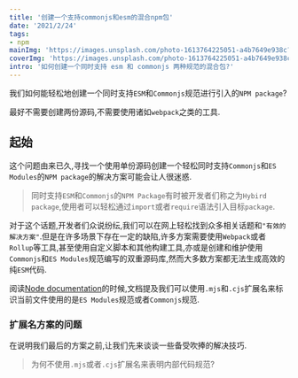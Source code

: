 ```yaml
---
title: '创建一个支持commonjs和esm的混合npm包'
date: '2021/2/24'
tags:
- npm
mainImg: 'https://images.unsplash.com/photo-1613764225051-a4b7649e938c?crop=entropy&cs=tinysrgb&fit=max&fm=jpg&ixid=MXwxNjUyNjZ8MHwxfHJhbmRvbXx8fHx8fHx8&ixlib=rb-1.2.1&q=80&w=1080'
coverImg: 'https://images.unsplash.com/photo-1613764225051-a4b7649e938c?crop=entropy&cs=tinysrgb&fit=max&fm=jpg&ixid=MXwxNjUyNjZ8MHwxfHJhbmRvbXx8fHx8fHx8&ixlib=rb-1.2.1&q=80&w=400'
intro: '如何创建一个同时支持 esm 和 commonjs 两种规范的混合包?'
---
```


我们如何能轻松地创建一个同时支持`ESM`和`Commonjs`规范进行引入的`NPM package`?

最好不需要创建两份源码,不需要使用诸如`webpack`之类的工具.

## 起始

这个问题由来已久,寻找一个使用单份源码创建一个轻松同时支持`Commonjs`和`ES Modules`的`NPM package`的解决方案可能会让人很迷惑.

> 同时支持`ESM`和`Commonjs`的`NPM Package`有时被开发者们称之为`Hybird package`,使用者可以轻松通过`import`或者`require`语法引入目标`package`.

对于这个话题,开发者们众说纷纭,我们可以在网上轻松找到众多相关话题和`"有效的解决方案"`.但是在许多场景下存在一定的缺陷,许多方案需要使用`Webpack`或者`Rollup`等工具,甚至使用自定义脚本和其他构建工具,亦或是创建和维护使用`Commonjs`和`ES Modules`规范编写的双重源码库,然而大多数方案都无法生成高效的纯`ESM`代码.

阅读[Node documentation](https://nodejs.org/api/)的时候,文档提及我们可以使用`.mjs`和`.cjs`扩展名来标识当前文件使用的是`ES Modules`规范或者`Commonjs`规范.

### 扩展名方案的问题

在说明我们最后的方案之前,让我们先来谈谈一些备受吹捧的解决技巧.

> 为何不使用`.mjs`或者`.cjs`扩展名来表明内部代码规范?

